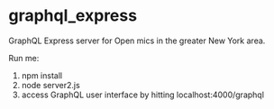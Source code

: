 # graphql_express

GraphQL Express server for Open mics in the greater New York area.


Run me:

1. npm install
2. node server2.js
3. access GraphQL user interface by hitting localhost:4000/graphql
